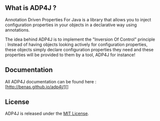 ## What is ADP4J ?

Annotation Driven Properties For Java is a library that allows you to inject configuration properties in your objects in a declarative way using annotations.

The idea behind ADP4J is to implement the "Inversion Of Control" principle : Instead of having objects looking actively for configuration properties, these objects simply declare configuration properties they need and these properties will be provided to them by a tool, ADP4J for instance!

## Documentation

All ADP4J documentation can be found here : [http://benas.github.io/adp4j/][]

## License
ADP4J is released under the [MIT License][].

[http://benas.github.io/adp4j/]: http://benas.github.io/adp4j/
[MIT License]: http://opensource.org/licenses/mit-license.php/
